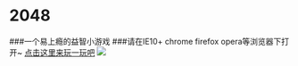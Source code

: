 # 2048
###一个易上瘾的益智小游戏
###请在IE10+ chrome firefox opera等浏览器下打开~
[点击这里来玩一玩吧](https://margaux7.github.io/2048/index.html)
![](./game-recorder.gif)
